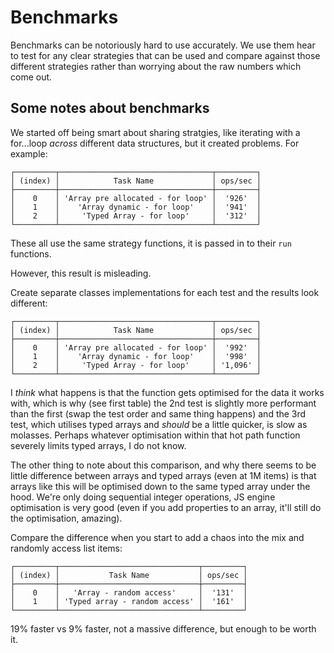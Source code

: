 # Benchmarks

Benchmarks can be notoriously hard to use accurately. We use them hear to test for any clear strategies that can be used and compare against those different strategies rather than worrying about the raw numbers which come out.

## Some notes about benchmarks

We started off being smart about sharing stratgies, like iterating with a for...loop _across_ different data structures, but it created problems. For example:

```
┌─────────┬──────────────────────────────────┬─────────┐
│ (index) │            Task Name             │ ops/sec │
├─────────┼──────────────────────────────────┼─────────┤
│    0    │ 'Array pre allocated - for loop' │  '926'  │
│    1    │    'Array dynamic - for loop'    │  '941'  │
│    2    │     'Typed Array - for loop'     │  '312'  │
└─────────┴──────────────────────────────────┴─────────┘
```

These all use the same strategy functions, it is passed in to their `run` functions.

However, this result is misleading.

Create separate classes implementations for each test and the results look different:

```
┌─────────┬──────────────────────────────────┬─────────┐
│ (index) │            Task Name             │ ops/sec │
├─────────┼──────────────────────────────────┼─────────┤
│    0    │ 'Array pre allocated - for loop' │  '992'  │
│    1    │    'Array dynamic - for loop'    │  '998'  │
│    2    │     'Typed Array - for loop'     │ '1,096' │
└─────────┴──────────────────────────────────┴─────────┘
```

I _think_ what happens is that the function gets optimised for the data it works with, which is why (see first table) the 2nd test is slightly more performant than the first (swap the test order and same thing happens) and the 3rd test, which utilises typed arrays and _should_ be a little quicker, is slow as molasses. Perhaps whatever optimisation within that hot path function severely limits typed arrays, I do not know.

The other thing to note about this comparison, and why there seems to be little difference between arrays and typed arrays (even at 1M items) is that arrays like this will be optimised down to the same typed array under the hood. We're only doing sequential integer operations, JS engine optimisation is very good (even if you add properties to an array, it'll still do the optimisation, amazing).

Compare the difference when you start to add a chaos into the mix and randomly access list items:

```
┌─────────┬───────────────────────────────┬─────────┐
│ (index) │           Task Name           │ ops/sec │
├─────────┼───────────────────────────────┼─────────┤
│    0    │   'Array - random access'     │  '131'  │
│    1    │ 'Typed array - random access' │  '161'  │
└─────────┴───────────────────────────────┴─────────┘
```

19% faster vs 9% faster, not a massive difference, but enough to be worth it.

